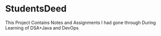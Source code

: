 # StudentsDeed
This Project Contains Notes and Assignments I had gone through During Learning of DSA+Java and DevOps

